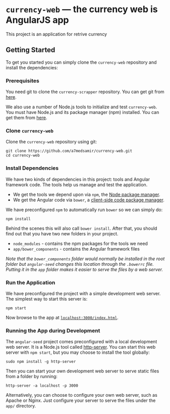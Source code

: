 # `currency-web` — the currency web is AngularJS app

This project is an application  for retrive currency


## Getting Started

To get you started you can simply clone the `currency-web` repository and install the dependencies:

### Prerequisites

You need git to clone the `currency-scrapper` repository. You can get git from [here][git].

We also use a number of Node.js tools to initialize and test `currency-web`. You must have Node.js
and its package manager (npm) installed. You can get them from [here][node].

### Clone `currency-web`

Clone the `currency-web` repository using git:

```
git clone https://github.com/a7medsamir/currency-web.git
cd currency-web
```

### Install Dependencies

We have two kinds of dependencies in this project: tools and Angular framework code. The tools help
us manage and test the application.

* We get the tools we depend upon via `npm`, the [Node package manager][npm].
* We get the Angular code via `bower`, a [client-side code package manager][bower].

We have preconfigured `npm` to automatically run `bower` so we can simply do:

```
npm install
```

Behind the scenes this will also call `bower install`. After that, you should find out that you have
two new folders in your project.

* `node_modules` - contains the npm packages for the tools we need
* `app/bower_components` - contains the Angular framework files

*Note that the `bower_components` folder would normally be installed in the root folder but
`angular-seed` changes this location through the `.bowerrc` file. Putting it in the `app` folder
makes it easier to serve the files by a web server.*

### Run the Application

We have preconfigured the project with a simple development web server. The simplest way to start
this server is:

```
npm start
```

Now browse to the app at [`localhost:3000/index.html`][local-app-url].

### Running the App during Development

The `angular-seed` project comes preconfigured with a local development web server. It is a Node.js
tool called [http-server][http-server]. You can start this web server with `npm start`, but you may
choose to install the tool globally:

```
sudo npm install -g http-server
```

Then you can start your own development web server to serve static files from a folder by running:

```
http-server -a localhost -p 3000
```

Alternatively, you can choose to configure your own web server, such as Apache or Nginx. Just
configure your server to serve the files under the `app/` directory.


[bower]: http://bower.io/
[git]: https://github.com/shahboura/currency-scraper
[http-server]: https://github.com/indexzero/http-server

[local-app-url]: http://localhost:3000/index.html
[node]: https://nodejs.org/
[npm]: https://www.npmjs.org/
